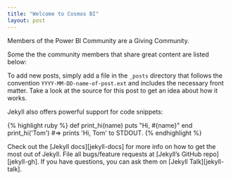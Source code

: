 ```yaml
---
title: "Welcome to Cosmos BI"
layout: post
---
```


Members of the Power BI Community are a Giving Community.

Some the the community members that share great content are listed below:

[SQL BI]: (https://www.sqlbi.com/)
[Kratos BI]:   (https://www.kratosbi.com/)
[Guy In a Cube]: (https://guyinacube.com/)




To add new posts, simply add a file in the `_posts` directory that follows the convention `YYYY-MM-DD-name-of-post.ext` and includes the necessary front matter. Take a look at the source for this post to get an idea about how it works.

Jekyll also offers powerful support for code snippets:

{% highlight ruby %}
def print_hi(name)
  puts "Hi, #{name}"
end
print_hi('Tom')
#=> prints 'Hi, Tom' to STDOUT.
{% endhighlight %}

Check out the [Jekyll docs][jekyll-docs] for more info on how to get the most out of Jekyll. File all bugs/feature requests at [Jekyll’s GitHub repo][jekyll-gh]. If you have questions, you can ask them on [Jekyll Talk][jekyll-talk].

